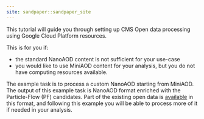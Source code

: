 ```yaml
---
site: sandpaper::sandpaper_site
---
```


This tutorial will guide you through setting up CMS Open data processing using Google Cloud Platform resources.

This is for you if:

- the standard NanoAOD content is not sufficient for your use-case
- you would like to use MiniAOD content for your analysis, but you do not have computing resources available.

The example task is to process a custom NanoAOD starting from MiniAOD. The output of this example task is NanoAOD format enriched with the Particle-Flow (PF) candidates. Part of the existing open data is [available](https://opendata.cern.ch/search?q=&f=experiment%3ACMS&f=file_type%3Ananoaod-pf&l=list&order=desc&p=1&s=10&sort=mostrecent) in this format, and following this example you will be able to process more of it if needed in your analysis.
